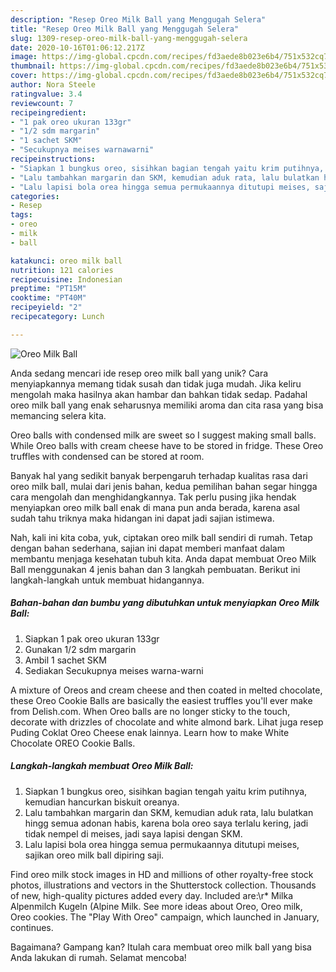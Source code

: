 ```yaml
---
description: "Resep Oreo Milk Ball yang Menggugah Selera"
title: "Resep Oreo Milk Ball yang Menggugah Selera"
slug: 1309-resep-oreo-milk-ball-yang-menggugah-selera
date: 2020-10-16T01:06:12.217Z
image: https://img-global.cpcdn.com/recipes/fd3aede8b023e6b4/751x532cq70/oreo-milk-ball-foto-resep-utama.jpg
thumbnail: https://img-global.cpcdn.com/recipes/fd3aede8b023e6b4/751x532cq70/oreo-milk-ball-foto-resep-utama.jpg
cover: https://img-global.cpcdn.com/recipes/fd3aede8b023e6b4/751x532cq70/oreo-milk-ball-foto-resep-utama.jpg
author: Nora Steele
ratingvalue: 3.4
reviewcount: 7
recipeingredient:
- "1 pak oreo ukuran 133gr"
- "1/2 sdm margarin"
- "1 sachet SKM"
- "Secukupnya meises warnawarni"
recipeinstructions:
- "Siapkan 1 bungkus oreo, sisihkan bagian tengah yaitu krim putihnya, kemudian hancurkan biskuit oreanya."
- "Lalu tambahkan margarin dan SKM, kemudian aduk rata, lalu bulatkan hingg semua adonan habis, karena bola oreo saya terlalu kering, jadi tidak nempel di meises, jadi saya lapisi dengan SKM."
- "Lalu lapisi bola orea hingga semua permukaannya ditutupi meises, sajikan oreo milk ball dipiring saji."
categories:
- Resep
tags:
- oreo
- milk
- ball

katakunci: oreo milk ball 
nutrition: 121 calories
recipecuisine: Indonesian
preptime: "PT15M"
cooktime: "PT40M"
recipeyield: "2"
recipecategory: Lunch

---
```



![Oreo Milk Ball](https://img-global.cpcdn.com/recipes/fd3aede8b023e6b4/751x532cq70/oreo-milk-ball-foto-resep-utama.jpg)

Anda sedang mencari ide resep oreo milk ball yang unik? Cara menyiapkannya memang tidak susah dan tidak juga mudah. Jika keliru mengolah maka hasilnya akan hambar dan bahkan tidak sedap. Padahal oreo milk ball yang enak seharusnya memiliki aroma dan cita rasa yang bisa memancing selera kita.

Oreo balls with condensed milk are sweet so I suggest making small balls. While Oreo balls with cream cheese have to be stored in fridge. These Oreo truffles with condensed can be stored at room.

Banyak hal yang sedikit banyak berpengaruh terhadap kualitas rasa dari oreo milk ball, mulai dari jenis bahan, kedua pemilihan bahan segar hingga cara mengolah dan menghidangkannya. Tak perlu pusing jika hendak menyiapkan oreo milk ball enak di mana pun anda berada, karena asal sudah tahu triknya maka hidangan ini dapat jadi sajian istimewa.


Nah, kali ini kita coba, yuk, ciptakan oreo milk ball sendiri di rumah. Tetap dengan bahan sederhana, sajian ini dapat memberi manfaat dalam membantu menjaga kesehatan tubuh kita. Anda dapat membuat Oreo Milk Ball menggunakan 4 jenis bahan dan 3 langkah pembuatan. Berikut ini langkah-langkah untuk membuat hidangannya.

<!--inarticleads1-->

##### Bahan-bahan dan bumbu yang dibutuhkan untuk menyiapkan Oreo Milk Ball:

1. Siapkan 1 pak oreo ukuran 133gr
1. Gunakan 1/2 sdm margarin
1. Ambil 1 sachet SKM
1. Sediakan Secukupnya meises warna-warni


A mixture of Oreos and cream cheese and then coated in melted chocolate, these Oreo Cookie Balls are basically the easiest truffles you&#39;ll ever make from Delish.com. When Oreo balls are no longer sticky to the touch, decorate with drizzles of chocolate and white almond bark. Lihat juga resep Puding Coklat Oreo Cheese enak lainnya. Learn how to make White Chocolate OREO Cookie Balls. 

<!--inarticleads2-->

##### Langkah-langkah membuat Oreo Milk Ball:

1. Siapkan 1 bungkus oreo, sisihkan bagian tengah yaitu krim putihnya, kemudian hancurkan biskuit oreanya.
1. Lalu tambahkan margarin dan SKM, kemudian aduk rata, lalu bulatkan hingg semua adonan habis, karena bola oreo saya terlalu kering, jadi tidak nempel di meises, jadi saya lapisi dengan SKM.
1. Lalu lapisi bola orea hingga semua permukaannya ditutupi meises, sajikan oreo milk ball dipiring saji.


Find oreo milk stock images in HD and millions of other royalty-free stock photos, illustrations and vectors in the Shutterstock collection. Thousands of new, high-quality pictures added every day. Included are:\r* Milka Alpenmilch Kugeln (Alpine Milk. See more ideas about Oreo, Oreo milk, Oreo cookies. The &#34;Play With Oreo&#34; campaign, which launched in January, continues. 

Bagaimana? Gampang kan? Itulah cara membuat oreo milk ball yang bisa Anda lakukan di rumah. Selamat mencoba!
